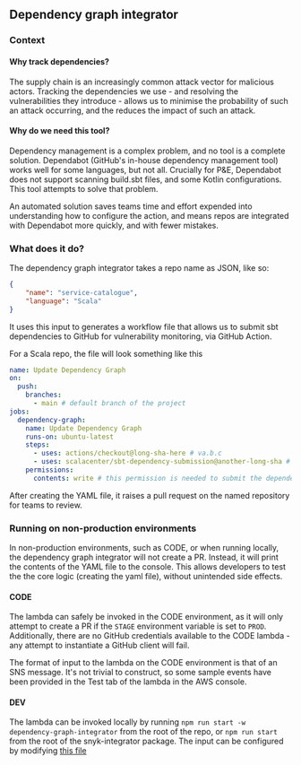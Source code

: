 ## Dependency graph integrator

### Context

#### Why track dependencies?

The supply chain is an increasingly common attack vector for malicious actors. Tracking the dependencies we use - and resolving the vulnerabilities they introduce - allows us to minimise the probability of such an attack occurring, and the reduces the impact of such an attack.

#### Why do we need this tool?

Dependency management is a complex problem, and no tool is a complete solution. Dependabot (GitHub's in-house dependency management tool) works well for some languages, but not all. Crucially for P&E, Dependabot does not support scanning build.sbt files, and some Kotlin configurations. This tool attempts to solve that problem.

An automated solution saves teams time and effort expended into understanding how to configure the action, and means repos are integrated with Dependabot more quickly, and with fewer mistakes.

### What does it do?

The dependency graph integrator takes a repo name as JSON, like so:

```json
{
	"name": "service-catalogue",
	"language": "Scala"
}
```

It uses this input to generates a workflow file that allows us to submit sbt dependencies to GitHub for vulnerability monitoring, via GitHub Action.

For a Scala repo, the file will look something like this

```yaml
name: Update Dependency Graph
on:
  push:
    branches:
      - main # default branch of the project
jobs:
  dependency-graph:
    name: Update Dependency Graph
    runs-on: ubuntu-latest
    steps:
      - uses: actions/checkout@long-sha-here # va.b.c
      - uses: scalacenter/sbt-dependency-submission@another-long-sha # vx.y.z
    permissions:
      contents: write # this permission is needed to submit the dependency graph
```

After creating the YAML file, it raises a pull request on the named repository for teams to review.

### Running on non-production environments

In non-production environments, such as CODE, or when running locally, the dependency graph integrator will not create a PR. Instead, it will print the contents of the YAML file to the console. This allows developers to test the the core logic (creating the yaml file), without unintended side effects.

#### CODE

The lambda can safely be invoked in the CODE environment, as it will only attempt to create a PR if the `STAGE` environment variable is set to `PROD`. Additionally, there are no GitHub credentials available to the CODE lambda - any attempt to instantiate a GitHub client will fail.

The format of input to the lambda on the CODE environment is that of an SNS message. It's not trivial to construct, so some sample events have been provided in the Test tab of the lambda in the AWS console.

#### DEV

The lambda can be invoked locally by running `npm run start -w dependency-graph-integrator` from the root of the repo, or `npm run start` from the root of the snyk-integrator package. The input can be configured by modifying [this file](./src/run-locally.ts)
